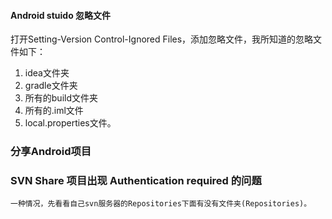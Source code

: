 #### Android stuido 忽略文件 ####
打开Setting-Version Control-Ignored Files，添加忽略文件，我所知道的忽略文件如下：

1. idea文件夹
1. gradle文件夹
1. 所有的build文件夹
1. 所有的.iml文件
1. local.properties文件。

### 分享Android项目 ###


### SVN Share 项目出现 Authentication required 的问题 ###

	一种情况，先看看自己svn服务器的Repositories下面有没有文件夹(Repositories)。
